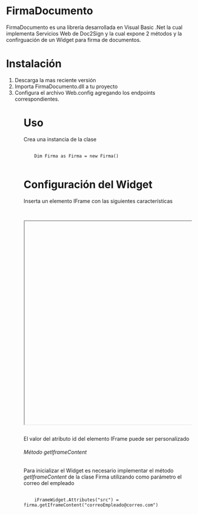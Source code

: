 # FirmaDocumento

FirmaDocumento es una librería desarrollada en Visual Basic .Net la cual implementa Servicios Web de Doc2Sign y la cual expone 2 métodos y la confirguación de un Widget para firma de documentos. 


# Instalación
<ol>
  <li>Descarga la mas reciente versión</li>
  <li>Importa FirmaDocumento.dll a tu proyecto</li>
  <li>Configura el archivo Web.config agregando los endpoints correspondientes.</li>
<ol>
  
# Uso

Crea una instancia de la clase 
<pre>
  <code>
    Dim Firma as Firma = new Firma()
  </code>
</pre>

# Configuración del Widget

Inserta un elemento IFrame con las siguientes características
<pre>
  <code>
    <iframe id="iFrameWidget" runat="server" width="100%" height="550px"></iframe>
  </code>
</pre>
El valor del atributo id del elemento IFrame puede ser personalizado

###### Método getIframeContent
<p>Para inicializar el Widget es necesario implementar el método <em>getIframeContent</em> de la clase Firma utilizando como parámetro el correo del empleado</p>
<pre>
  <code>
    iFrameWidget.Attributes("src") = firma.getIframeContent("correoEmpleado@correo.com")
  </code>
</pre>
